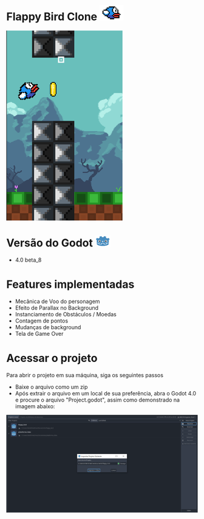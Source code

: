 <h1> Flappy Bird Clone 
<img alt="leo-bird" height="40" src="https://github.com/LPHBackspace/flappy_bird_clone/blob/main/sprites/flappy_bird.png">
</h1>

<img align="center" height="500" src="https://github.com/LPHBackspace/flappy_bird_clone/blob/main/imagens_readme/flappy_leo1.png"></img>

<div>
<h1>Versão do Godot <img alt="leo-godot" height="30" width="40" src="https://raw.githubusercontent.com/devicons/devicon/master/icons/godot/godot-original.svg"></h1> 
</div>

- 4.0 beta_8



<h1>Features implementadas</h1>

- Mecânica de Voo do personagem
- Efeito de Parallax no Background
- Instanciamento de Obstáculos / Moedas
- Contagem de pontos
- Mudanças de background
- Tela de Game Over 


<h1>Acessar o projeto</h1>

<p>Para abrir o projeto em sua máquina, siga os seguintes passos</p>

- Baixe o arquivo como um zip
- Após extrair o arquivo em um local de sua preferência, abra o Godot 4.0 e procure o arquivo "Project.godot", assim como demonstrado na imagem abaixo:

<img src="https://github.com/LPHBackspace/flappy_bird_clone/blob/main/imagens_readme/godott.PNG">
